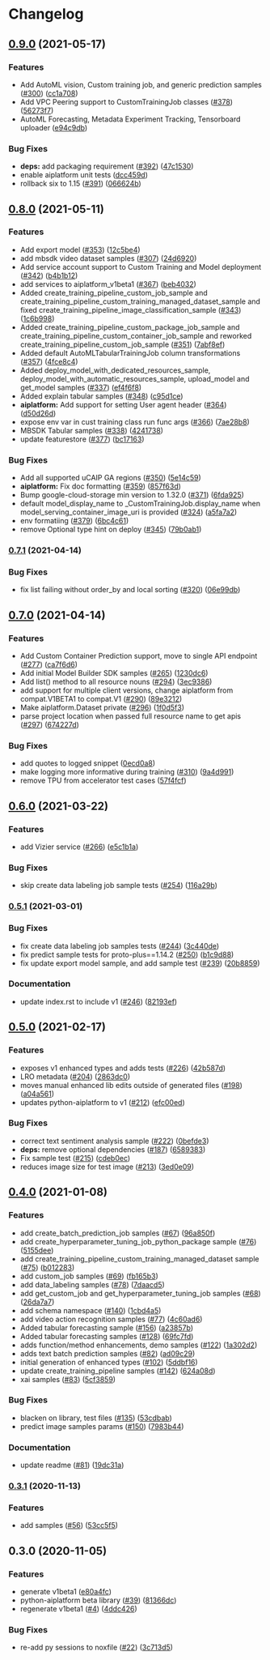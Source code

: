 # Changelog

## [0.9.0](https://www.github.com/googleapis/python-aiplatform/compare/v0.8.0...v0.9.0) (2021-05-17)


### Features

* Add AutoML vision, Custom training job, and generic prediction samples ([#300](https://www.github.com/googleapis/python-aiplatform/issues/300)) ([cc1a708](https://www.github.com/googleapis/python-aiplatform/commit/cc1a7084f7715c94657d5a3b3374c0fc9a86a299))
* Add VPC Peering support to CustomTrainingJob classes ([#378](https://www.github.com/googleapis/python-aiplatform/issues/378)) ([56273f7](https://www.github.com/googleapis/python-aiplatform/commit/56273f7d1329a3404e58af4666297e6d6325f6ed))
* AutoML Forecasting, Metadata Experiment Tracking, Tensorboard uploader ([e94c9db](https://www.github.com/googleapis/python-aiplatform/commit/e94c9dbeac701390b25e6d70b0b0acc270636029))


### Bug Fixes

* **deps:** add packaging requirement ([#392](https://www.github.com/googleapis/python-aiplatform/issues/392)) ([47c1530](https://www.github.com/googleapis/python-aiplatform/commit/47c15300d6c8e879e1d7a10ad0c79e2bb4f18aee))
* enable aiplatform unit tests ([dcc459d](https://www.github.com/googleapis/python-aiplatform/commit/dcc459d55890961a8aa3cadb696c023a991eea05))
* rollback six to 1.15 ([#391](https://www.github.com/googleapis/python-aiplatform/issues/391)) ([066624b](https://www.github.com/googleapis/python-aiplatform/commit/066624b7c2ab3af281b7f63e47c990efbcd52673))

## [0.8.0](https://www.github.com/googleapis/python-aiplatform/compare/v0.7.1...v0.8.0) (2021-05-11)


### Features

* Add export model ([#353](https://www.github.com/googleapis/python-aiplatform/issues/353)) ([12c5be4](https://www.github.com/googleapis/python-aiplatform/commit/12c5be4690b23375468af16b00790c106232f539))
* add mbsdk video dataset samples ([#307](https://www.github.com/googleapis/python-aiplatform/issues/307)) ([24d6920](https://www.github.com/googleapis/python-aiplatform/commit/24d6920a530995a3a5c6ad6b25d0b867f7aebe27))
* Add service account support to Custom Training and Model deployment ([#342](https://www.github.com/googleapis/python-aiplatform/issues/342)) ([b4b1b12](https://www.github.com/googleapis/python-aiplatform/commit/b4b1b12d735e7c40717bd9ff8f8fd330d5e83738))
* add services to aiplatform_v1beta1 ([#367](https://www.github.com/googleapis/python-aiplatform/issues/367)) ([beb4032](https://www.github.com/googleapis/python-aiplatform/commit/beb4032e2b8c62e65fabcd8ef7cc4cf3d90535a3))
* Added create_training_pipeline_custom_job_sample and create_training_pipeline_custom_training_managed_dataset_sample and fixed create_training_pipeline_image_classification_sample ([#343](https://www.github.com/googleapis/python-aiplatform/issues/343)) ([1c6b998](https://www.github.com/googleapis/python-aiplatform/commit/1c6b998d9145309d79712f494a2b00b50a9a9bf4))
* Added create_training_pipeline_custom_package_job_sample and create_training_pipeline_custom_container_job_sample and reworked create_training_pipeline_custom_job_sample ([#351](https://www.github.com/googleapis/python-aiplatform/issues/351)) ([7abf8ef](https://www.github.com/googleapis/python-aiplatform/commit/7abf8ef54c606aa1d1093490369bb797c22fc331))
* Added default AutoMLTabularTrainingJob column transformations ([#357](https://www.github.com/googleapis/python-aiplatform/issues/357)) ([4fce8c4](https://www.github.com/googleapis/python-aiplatform/commit/4fce8c42504c6c5b86025d728819f61284ac5eef))
* Added deploy_model_with_dedicated_resources_sample, deploy_model_with_automatic_resources_sample, upload_model and get_model samples ([#337](https://www.github.com/googleapis/python-aiplatform/issues/337)) ([ef4f6f8](https://www.github.com/googleapis/python-aiplatform/commit/ef4f6f8aa5f6a3eea5d9d88e4604410d97b1ef54))
* Added explain tabular samples ([#348](https://www.github.com/googleapis/python-aiplatform/issues/348)) ([c95d1ce](https://www.github.com/googleapis/python-aiplatform/commit/c95d1cebec0a3e2bf6a25a76700d46a42e65376c))
* **aiplatform:** Add support for setting User agent header ([#364](https://www.github.com/googleapis/python-aiplatform/issues/364)) ([d50d26d](https://www.github.com/googleapis/python-aiplatform/commit/d50d26d18b892767dcf2e37d30d85b2b405e2708))
* expose env var in cust training class run func args ([#366](https://www.github.com/googleapis/python-aiplatform/issues/366)) ([7ae28b8](https://www.github.com/googleapis/python-aiplatform/commit/7ae28b84b0b8dd7068f8c0d0303776098816fab0))
* MBSDK Tabular samples ([#338](https://www.github.com/googleapis/python-aiplatform/issues/338)) ([4241738](https://www.github.com/googleapis/python-aiplatform/commit/4241738bf93c34611b777e4926a939549eb4134e))
* update featurestore ([#377](https://www.github.com/googleapis/python-aiplatform/issues/377)) ([bc17163](https://www.github.com/googleapis/python-aiplatform/commit/bc17163449a428f2caf17b521add3dde0b5c4391))


### Bug Fixes

* Add all supported uCAIP GA regions ([#350](https://www.github.com/googleapis/python-aiplatform/issues/350)) ([5e14c59](https://www.github.com/googleapis/python-aiplatform/commit/5e14c5969c53e50712295aa0343e7622d5db629d))
* **aiplatform:** Fix doc formatting ([#359](https://www.github.com/googleapis/python-aiplatform/issues/359)) ([857f63d](https://www.github.com/googleapis/python-aiplatform/commit/857f63d475463189ebb89b25d0ca08d9544c3bf3))
* Bump google-cloud-storage min version to 1.32.0 ([#371](https://www.github.com/googleapis/python-aiplatform/issues/371)) ([6fda925](https://www.github.com/googleapis/python-aiplatform/commit/6fda9255493684bed3820f2c81dca5599872b8b6))
* default model_display_name to _CustomTrainingJob.display_name when model_serving_container_image_uri is provided ([#324](https://www.github.com/googleapis/python-aiplatform/issues/324)) ([a5fa7a2](https://www.github.com/googleapis/python-aiplatform/commit/a5fa7a224570901988e5e7579c46cc2b823caa9b))
* env formatiing ([#379](https://www.github.com/googleapis/python-aiplatform/issues/379)) ([6bc4c61](https://www.github.com/googleapis/python-aiplatform/commit/6bc4c612d5471911f82ee5ada9fb3a9307ee836f))
* remove Optional type hint on deploy ([#345](https://www.github.com/googleapis/python-aiplatform/issues/345)) ([79b0ab1](https://www.github.com/googleapis/python-aiplatform/commit/79b0ab13e6d08a12ac0a0971a8001e9ddb8baf56))

### [0.7.1](https://www.github.com/googleapis/python-aiplatform/compare/v0.7.0...v0.7.1) (2021-04-14)


### Bug Fixes

* fix list failing without order_by and local sorting ([#320](https://www.github.com/googleapis/python-aiplatform/issues/320)) ([06e99db](https://www.github.com/googleapis/python-aiplatform/commit/06e99db849d954344aeb8bdefde41d1884e36315))

## [0.7.0](https://www.github.com/googleapis/python-aiplatform/compare/v0.6.0...v0.7.0) (2021-04-14)


### Features

* Add Custom Container Prediction support, move to single API endpoint ([#277](https://www.github.com/googleapis/python-aiplatform/issues/277)) ([ca7f6d6](https://www.github.com/googleapis/python-aiplatform/commit/ca7f6d64ea75349a841b53fe6ef6547942439e35))
* Add initial Model Builder SDK samples ([#265](https://www.github.com/googleapis/python-aiplatform/issues/265)) ([1230dc6](https://www.github.com/googleapis/python-aiplatform/commit/1230dc68a34c5b747186d31a25d1b8f40bf7a97e))
* Add list() method to all resource nouns ([#294](https://www.github.com/googleapis/python-aiplatform/issues/294)) ([3ec9386](https://www.github.com/googleapis/python-aiplatform/commit/3ec9386f8f766662c91922af66b8098ddfa1eb8f))
* add support for multiple client versions, change aiplatform from compat.V1BETA1 to compat.V1 ([#290](https://www.github.com/googleapis/python-aiplatform/issues/290)) ([89e3212](https://www.github.com/googleapis/python-aiplatform/commit/89e321246b6223a2355947d8dbd0161b84523478))
* Make aiplatform.Dataset private ([#296](https://www.github.com/googleapis/python-aiplatform/issues/296)) ([1f0d5f3](https://www.github.com/googleapis/python-aiplatform/commit/1f0d5f3e3f95ee5056545e9d4742b96e9380a22e))
* parse project location when passed full resource name to get apis ([#297](https://www.github.com/googleapis/python-aiplatform/issues/297)) ([674227d](https://www.github.com/googleapis/python-aiplatform/commit/674227d2e7ed4a4a4e180213dc1178dde7d65a3a))


### Bug Fixes

* add quotes to logged snippet ([0ecd0a8](https://www.github.com/googleapis/python-aiplatform/commit/0ecd0a8bbc5a2fc645877d0eb3b930e1b03a270a))
* make logging more informative during training ([#310](https://www.github.com/googleapis/python-aiplatform/issues/310)) ([9a4d991](https://www.github.com/googleapis/python-aiplatform/commit/9a4d99150a035b8dde7b4f9e72f25745af17b609))
* remove TPU from accelerator test cases ([57f4fcf](https://www.github.com/googleapis/python-aiplatform/commit/57f4fcf7637467f6176436f6d2e1f6c8be909c4a))

## [0.6.0](https://www.github.com/googleapis/python-aiplatform/compare/v0.5.1...v0.6.0) (2021-03-22)


### Features

* add Vizier service ([#266](https://www.github.com/googleapis/python-aiplatform/issues/266)) ([e5c1b1a](https://www.github.com/googleapis/python-aiplatform/commit/e5c1b1a4909d701efeb27f29af43a95516c51475))


### Bug Fixes

* skip create data labeling job sample tests ([#254](https://www.github.com/googleapis/python-aiplatform/issues/254)) ([116a29b](https://www.github.com/googleapis/python-aiplatform/commit/116a29b1efcebb15bad14c3c36d3591c09ef10be))

### [0.5.1](https://www.github.com/googleapis/python-aiplatform/compare/v0.5.0...v0.5.1) (2021-03-01)


### Bug Fixes

* fix create data labeling job samples tests ([#244](https://www.github.com/googleapis/python-aiplatform/issues/244)) ([3c440de](https://www.github.com/googleapis/python-aiplatform/commit/3c440dea14ad4d04b05ebf17ba4bcb031fe95b3e))
* fix predict sample tests for proto-plus==1.14.2 ([#250](https://www.github.com/googleapis/python-aiplatform/issues/250)) ([b1c9d88](https://www.github.com/googleapis/python-aiplatform/commit/b1c9d88646f00b034e2576890406325db5384f10))
* fix update export model sample, and add sample test ([#239](https://www.github.com/googleapis/python-aiplatform/issues/239)) ([20b8859](https://www.github.com/googleapis/python-aiplatform/commit/20b88592da3dd7344c7053d7fe652115ed42e4aa))


### Documentation

* update index.rst to include v1 ([#246](https://www.github.com/googleapis/python-aiplatform/issues/246)) ([82193ef](https://www.github.com/googleapis/python-aiplatform/commit/82193ef401258b17fd20895e2b0f6c95a39a24a1))

## [0.5.0](https://www.github.com/googleapis/python-aiplatform/compare/v0.4.0...v0.5.0) (2021-02-17)


### Features

* exposes v1 enhanced types and adds tests ([#226](https://www.github.com/googleapis/python-aiplatform/issues/226)) ([42b587d](https://www.github.com/googleapis/python-aiplatform/commit/42b587de2805b9efacb6e1eb5bf05e50ffb37797))
* LRO metadata ([#204](https://www.github.com/googleapis/python-aiplatform/issues/204)) ([2863dc0](https://www.github.com/googleapis/python-aiplatform/commit/2863dc0ba2337a0e997b95e2cb8669abd62635e3))
* moves manual enhanced lib edits outside of generated files ([#198](https://www.github.com/googleapis/python-aiplatform/issues/198)) ([a04a561](https://www.github.com/googleapis/python-aiplatform/commit/a04a5613cec36811db8768da5ea7c3229da3074b))
* updates python-aiplatform to v1 ([#212](https://www.github.com/googleapis/python-aiplatform/issues/212)) ([efc00ed](https://www.github.com/googleapis/python-aiplatform/commit/efc00ed6bb838dceaee7ad9469cc51d1500a365d))


### Bug Fixes

* correct text sentiment analysis sample ([#222](https://www.github.com/googleapis/python-aiplatform/issues/222)) ([0befde3](https://www.github.com/googleapis/python-aiplatform/commit/0befde36bfd4ff1b5161b7ceb3bb55f6e7d8ea37))
* **deps:** remove optional dependencies ([#187](https://www.github.com/googleapis/python-aiplatform/issues/187)) ([6589383](https://www.github.com/googleapis/python-aiplatform/commit/6589383f149fcf463d153fe76973bd874ff3967a))
* Fix sample test ([#215](https://www.github.com/googleapis/python-aiplatform/issues/215)) ([cdeb0ec](https://www.github.com/googleapis/python-aiplatform/commit/cdeb0ec30c334ff2b5d5e06bc976e824d6e18c04))
* reduces image size for test image ([#213](https://www.github.com/googleapis/python-aiplatform/issues/213)) ([3ed0e09](https://www.github.com/googleapis/python-aiplatform/commit/3ed0e0961f104762194d9ac598a81017ac9d2392))

## [0.4.0](https://www.github.com/googleapis/python-aiplatform/compare/v0.3.1...v0.4.0) (2021-01-08)


### Features

* add create_batch_prediction_job samples ([#67](https://www.github.com/googleapis/python-aiplatform/issues/67)) ([96a850f](https://www.github.com/googleapis/python-aiplatform/commit/96a850f2d24d7ae95f2cdec83a56362abecb85a2))
* add create_hyperparameter_tuning_job_python_package sample ([#76](https://www.github.com/googleapis/python-aiplatform/issues/76)) ([5155dee](https://www.github.com/googleapis/python-aiplatform/commit/5155dee5edd86fb700a91dfca01bddd4d6393410))
* add create_training_pipeline_custom_training_managed_dataset sample ([#75](https://www.github.com/googleapis/python-aiplatform/issues/75)) ([b012283](https://www.github.com/googleapis/python-aiplatform/commit/b012283c08cf8abc2974dc73ff7c2d3b8112a16b))
* add custom_job samples ([#69](https://www.github.com/googleapis/python-aiplatform/issues/69)) ([fb165b3](https://www.github.com/googleapis/python-aiplatform/commit/fb165b3632119b361a1936f367128f7146b49685))
* add data_labeling samples ([#78](https://www.github.com/googleapis/python-aiplatform/issues/78)) ([7daacd5](https://www.github.com/googleapis/python-aiplatform/commit/7daacd576dc96149c05e2908f276831337076316))
* add get_custom_job and get_hyperparameter_tuning_job samples ([#68](https://www.github.com/googleapis/python-aiplatform/issues/68)) ([26da7a7](https://www.github.com/googleapis/python-aiplatform/commit/26da7a7d4c1f5db2d2c3b2faedccbd9899c14a47))
* add schema namespace ([#140](https://www.github.com/googleapis/python-aiplatform/issues/140)) ([1cbd4a5](https://www.github.com/googleapis/python-aiplatform/commit/1cbd4a553fb8d035f687247ce87843167bf106ad))
* add video action recognition samples ([#77](https://www.github.com/googleapis/python-aiplatform/issues/77)) ([4c60ad6](https://www.github.com/googleapis/python-aiplatform/commit/4c60ad67dcd9026cb989d6e81dec4813cbae962f))
* Added tabular forecasting sample ([#156](https://www.github.com/googleapis/python-aiplatform/issues/156)) ([a23857b](https://www.github.com/googleapis/python-aiplatform/commit/a23857bc9be94c4a23ae7cf6f2eac75d8ea5ae95))
* Added tabular forecasting samples ([#128](https://www.github.com/googleapis/python-aiplatform/issues/128)) ([69fc7fd](https://www.github.com/googleapis/python-aiplatform/commit/69fc7fd415e1b404530fd3e2881a94c0441791cf))
* adds function/method enhancements, demo samples ([#122](https://www.github.com/googleapis/python-aiplatform/issues/122)) ([1a302d2](https://www.github.com/googleapis/python-aiplatform/commit/1a302d232d868a96bf6a41cbf92a550edcdb0673))
* adds text batch prediction samples ([#82](https://www.github.com/googleapis/python-aiplatform/issues/82)) ([ad09c29](https://www.github.com/googleapis/python-aiplatform/commit/ad09c29c1685a904966e34894c1c4ea77baa2425))
* initial generation of enhanced types ([#102](https://www.github.com/googleapis/python-aiplatform/issues/102)) ([5ddbf16](https://www.github.com/googleapis/python-aiplatform/commit/5ddbf16f35234dc1781de9d17310a345ac1524de))
* update create_training_pipeline samples ([#142](https://www.github.com/googleapis/python-aiplatform/issues/142)) ([624a08d](https://www.github.com/googleapis/python-aiplatform/commit/624a08d65c2088c0d5272a7b1b88983a8c7e6284))
* xai samples ([#83](https://www.github.com/googleapis/python-aiplatform/issues/83)) ([5cf3859](https://www.github.com/googleapis/python-aiplatform/commit/5cf38596d115da63cdddc8958b6ae8f455bdb9a6))


### Bug Fixes

* blacken on library, test files ([#135](https://www.github.com/googleapis/python-aiplatform/issues/135)) ([53cdbab](https://www.github.com/googleapis/python-aiplatform/commit/53cdbabdef6bd10488f49d0c3ed6f05149af32a6))
* predict image samples params ([#150](https://www.github.com/googleapis/python-aiplatform/issues/150)) ([7983b44](https://www.github.com/googleapis/python-aiplatform/commit/7983b448158cf8166ada54c60fb896d5658a2162))


### Documentation

* update readme ([#81](https://www.github.com/googleapis/python-aiplatform/issues/81)) ([19dc31a](https://www.github.com/googleapis/python-aiplatform/commit/19dc31a7e63ec112e9d0dc72e22db04910137d07))

### [0.3.1](https://www.github.com/googleapis/python-aiplatform/compare/v0.3.0...v0.3.1) (2020-11-13)


### Features

* add samples ([#56](https://www.github.com/googleapis/python-aiplatform/issues/56)) ([53cc5f5](https://www.github.com/googleapis/python-aiplatform/commit/53cc5f51bf3845fe688ee7b7a0494ff42c549f69))

## 0.3.0 (2020-11-05)


### Features

* generate v1beta1 ([e80a4fc](https://www.github.com/googleapis/python-aiplatform/commit/e80a4fcbdc84bdd76b159520c93943ada88c7210))
* python-aiplatform beta library ([#39](https://www.github.com/googleapis/python-aiplatform/issues/39)) ([81366dc](https://www.github.com/googleapis/python-aiplatform/commit/81366dcec173ed1e63b17e242c1ef74f623dd31b))
* regenerate v1beta1 ([#4](https://www.github.com/googleapis/python-aiplatform/issues/4)) ([4ddc426](https://www.github.com/googleapis/python-aiplatform/commit/4ddc426a6b4b8cd319fa885e363c94b35ef777d9))


### Bug Fixes

* re-add py sessions to noxfile ([#22](https://www.github.com/googleapis/python-aiplatform/issues/22)) ([3c713d5](https://www.github.com/googleapis/python-aiplatform/commit/3c713d5cf47bf343bf53583296daed6161d4f4ed))
